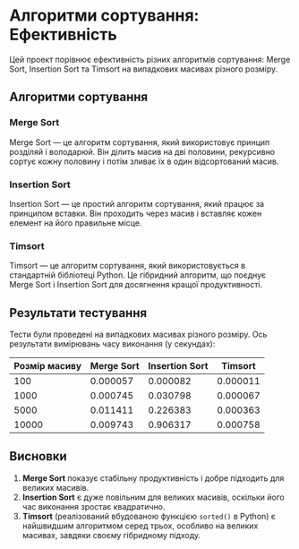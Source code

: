 # Алгоритми сортування: Ефективність

Цей проект порівнює ефективність різних алгоритмів сортування: Merge Sort, Insertion Sort та Timsort на випадкових масивах різного розміру.

## Алгоритми сортування

### Merge Sort
Merge Sort — це алгоритм сортування, який використовує принцип розділяй і володарюй. Він ділить масив на дві половини, рекурсивно сортує кожну половину і потім зливає їх в один відсортований масив.

### Insertion Sort
Insertion Sort — це простий алгоритм сортування, який працює за принципом вставки. Він проходить через масив і вставляє кожен елемент на його правильне місце.

### Timsort
Timsort — це алгоритм сортування, який використовується в стандартній бібліотеці Python. Це гібридний алгоритм, що поєднує Merge Sort і Insertion Sort для досягнення кращої продуктивності.

## Результати тестування

Тести були проведені на випадкових масивах різного розміру. Ось результати вимірювань часу виконання (у секундах):

| Розмір масиву | Merge Sort | Insertion Sort | Timsort |
|---------------|------------|----------------|---------|
| 100 | 0.000057 | 0.000082 | 0.000011 |
| 1000 | 0.000745 | 0.030798 | 0.000067 |
| 5000 | 0.011411 | 0.226383 | 0.000363 |
| 10000 | 0.009743 | 0.906317 | 0.000758 |

## Висновки

1. **Merge Sort** показує стабільну продуктивність і добре підходить для великих масивів.
2. **Insertion Sort** є дуже повільним для великих масивів, оскільки його час виконання зростає квадратично.
3. **Timsort** (реалізований вбудованою функцією `sorted()` в Python) є найшвидшим алгоритмом серед трьох, особливо на великих масивах, завдяки своєму гібридному підходу.

